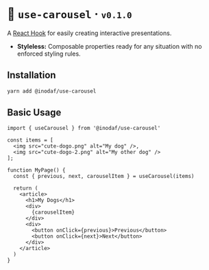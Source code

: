 # 🎠 <code>use-carousel</code> · <small>`v0.1.0`</small>
A [React Hook](https://reactjs.org/docs/hooks-intro.html) for easily creating interactive presentations.

- **Styleless:** Composable properties ready for any situation with no enforced styling rules.

## Installation
```sh
yarn add @inodaf/use-carousel
```

## Basic Usage
```tsx
import { useCarousel } from '@inodaf/use-carousel'

const items = [
  <img src="cute-dogo.png" alt="My dog" />,
  <img src="cute-dogo-2.png" alt="My other dog" />
];

function MyPage() {
  const { previous, next, carouselItem } = useCarousel(items)

  return (
    <article>
      <h1>My Dogs</h1>
      <div>
        {carouselItem}
      </div>
      <div>
        <button onClick={previous}>Previous</button>
        <button onClick={next}>Next</button>
      </div>
    </article>
  )
}
```
